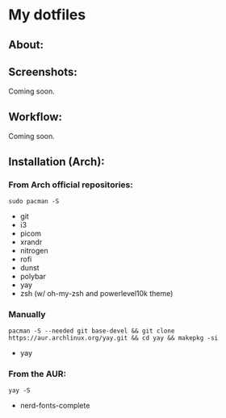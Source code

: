 # My dotfiles


## About:


## Screenshots:
Coming soon.

## Workflow:
Coming soon.

## Installation (Arch):
### From Arch official repositories:
```
sudo pacman -S 
```
- git
- i3
- picom
- xrandr
- nitrogen
- rofi
- dunst
- polybar
- yay
- zsh (w/ oh-my-zsh and powerlevel10k theme)
### Manually
```
pacman -S --needed git base-devel && git clone https://aur.archlinux.org/yay.git && cd yay && makepkg -si
```
- yay

### From the AUR:
```
yay -S
```
- nerd-fonts-complete
